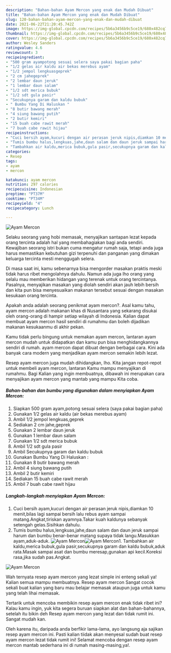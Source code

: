 ```yaml
---
description: "Bahan-bahan Ayam Mercon yang enak dan Mudah Dibuat"
title: "Bahan-bahan Ayam Mercon yang enak dan Mudah Dibuat"
slug: 120-bahan-bahan-ayam-mercon-yang-enak-dan-mudah-dibuat
date: 2021-06-22T21:20:45.742Z
image: https://img-global.cpcdn.com/recipes/5b6a3456b9c5ce19/680x482cq70/ayam-mercon-foto-resep-utama.jpg
thumbnail: https://img-global.cpcdn.com/recipes/5b6a3456b9c5ce19/680x482cq70/ayam-mercon-foto-resep-utama.jpg
cover: https://img-global.cpcdn.com/recipes/5b6a3456b9c5ce19/680x482cq70/ayam-mercon-foto-resep-utama.jpg
author: Wesley Sanders
ratingvalue: 4.6
reviewcount: 3
recipeingredient:
- "500 gram ayampotong sesuai selera saya pakai bagian paha"
- "1/2 gelas air kaldu air bekas merebus ayam"
- "1/2 jempol lengkuasgeprek"
- "2 cm jahegeprek"
- "2 lembar daun jeruk"
- "1 lembar daun salam"
- "1/2 sdt merica bubuk"
- "1/2 sdt gula pasir"
- "Secukupnya garam dan kaldu bubuk"
- " Bumbu Yang Di Haluskan "
- "8 butir bawang merah"
- "4 siung bawang putih"
- "2 butir kemiri"
- "15 buah cabe rawit merah"
- "7 buah cabe rawit hijau"
recipeinstructions:
- "Cuci bersih ayam,kucuri dengan air perasan jeruk nipis,diamkan 10 menit,bilas lagi sampai bersih lalu rebus ayam sampai matang.Angkat,tiriskan ayamnya.Takar kuah kaldunya sebanyak setengah gelas.Sisihkan dahulu."
- "Tumis bumbu halus,lengkuas,jahe,daun salam dan daun jeruk sampai harum dan bumbu benar-benar matang supaya tidak langu.Masukkan ayam,aduk-aduk."
- "Tambahkan air kaldu,merica bubuk,gula pasir,secukupnya garam dan kaldu bubuk,aduk rata.Masak sampai asat dan bumbu meresap,gunakan api kecil.Koreksi rasa,jika sudah pas.Angkat."
categories:
- Resep
tags:
- ayam
- mercon

katakunci: ayam mercon 
nutrition: 297 calories
recipecuisine: Indonesian
preptime: "PT37M"
cooktime: "PT34M"
recipeyield: "4"
recipecategory: Lunch

---
```



![Ayam Mercon](https://img-global.cpcdn.com/recipes/5b6a3456b9c5ce19/680x482cq70/ayam-mercon-foto-resep-utama.jpg)

Selaku seorang yang hobi memasak, menyajikan santapan lezat kepada orang tercinta adalah hal yang membahagiakan bagi anda sendiri. Kewajiban seorang istri bukan cuma mengatur rumah saja, tetapi anda juga harus memastikan kebutuhan gizi terpenuhi dan panganan yang dimakan keluarga tercinta mesti menggugah selera.

Di masa  saat ini, kamu sebenarnya bisa mengorder masakan praktis meski tidak harus ribet mengolahnya dahulu. Namun ada juga lho orang yang selalu mau memberikan hidangan yang terenak untuk orang tercintanya. Pasalnya, menyajikan masakan yang diolah sendiri akan jauh lebih bersih dan kita pun bisa menyesuaikan makanan tersebut sesuai dengan masakan kesukaan orang tercinta. 



Apakah anda adalah seorang penikmat ayam mercon?. Asal kamu tahu, ayam mercon adalah makanan khas di Nusantara yang sekarang disukai oleh orang-orang di hampir setiap wilayah di Indonesia. Kalian dapat membuat ayam mercon hasil sendiri di rumahmu dan boleh dijadikan makanan kesukaanmu di akhir pekan.

Kamu tidak perlu bingung untuk memakan ayam mercon, lantaran ayam mercon mudah untuk didapatkan dan kamu pun bisa menghidangkannya sendiri di rumah. ayam mercon dapat dibuat dengan berbagai cara. Kini ada banyak cara modern yang menjadikan ayam mercon semakin lebih lezat.

Resep ayam mercon juga mudah dihidangkan, lho. Kita jangan repot-repot untuk membeli ayam mercon, lantaran Kamu mampu menyajikan di rumahmu. Bagi Kalian yang ingin membuatnya, dibawah ini merupakan cara menyajikan ayam mercon yang mantab yang mampu Kita coba.

<!--inarticleads1-->

##### Bahan-bahan dan bumbu yang digunakan dalam menyiapkan Ayam Mercon:

1. Siapkan 500 gram ayam,potong sesuai selera (saya pakai bagian paha)
1. Gunakan 1/2 gelas air kaldu (air bekas merebus ayam)
1. Ambil 1/2 jempol lengkuas,geprek
1. Sediakan 2 cm jahe,geprek
1. Gunakan 2 lembar daun jeruk
1. Gunakan 1 lembar daun salam
1. Gunakan 1/2 sdt merica bubuk
1. Ambil 1/2 sdt gula pasir
1. Ambil Secukupnya garam dan kaldu bubuk
1. Gunakan  Bumbu Yang Di Haluskan :
1. Gunakan 8 butir bawang merah
1. Ambil 4 siung bawang putih
1. Ambil 2 butir kemiri
1. Sediakan 15 buah cabe rawit merah
1. Ambil 7 buah cabe rawit hijau




<!--inarticleads2-->

##### Langkah-langkah menyiapkan Ayam Mercon:

1. Cuci bersih ayam,kucuri dengan air perasan jeruk nipis,diamkan 10 menit,bilas lagi sampai bersih lalu rebus ayam sampai matang.Angkat,tiriskan ayamnya.Takar kuah kaldunya sebanyak setengah gelas.Sisihkan dahulu.
1. Tumis bumbu halus,lengkuas,jahe,daun salam dan daun jeruk sampai harum dan bumbu benar-benar matang supaya tidak langu.Masukkan ayam,aduk-aduk.
<img src="//assets-global.cpcdn.com/assets/icons/button_play-2c75c40dde080a61004c1f40b05d8f140eaff45d7e9e6481dc71c63d2e7c4909.png" alt="Ayam Mercon"><img src="//assets-global.cpcdn.com/assets/icons/button_play-2c75c40dde080a61004c1f40b05d8f140eaff45d7e9e6481dc71c63d2e7c4909.png" alt="Ayam Mercon">1. Tambahkan air kaldu,merica bubuk,gula pasir,secukupnya garam dan kaldu bubuk,aduk rata.Masak sampai asat dan bumbu meresap,gunakan api kecil.Koreksi rasa,jika sudah pas.Angkat.
<img src="//assets-global.cpcdn.com/assets/icons/button_play-2c75c40dde080a61004c1f40b05d8f140eaff45d7e9e6481dc71c63d2e7c4909.png" alt="Ayam Mercon">



Wah ternyata resep ayam mercon yang lezat simple ini enteng sekali ya! Kalian semua mampu membuatnya. Resep ayam mercon Sangat cocok sekali buat kalian yang baru mau belajar memasak ataupun juga untuk kamu yang telah lihai memasak.

Tertarik untuk mencoba membikin resep ayam mercon enak tidak ribet ini? Kalau kamu ingin, yuk kita segera buruan siapkan alat dan bahan-bahannya, setelah itu bikin deh Resep ayam mercon yang lezat dan tidak rumit ini. Sangat mudah kan. 

Oleh karena itu, daripada anda berfikir lama-lama, ayo langsung aja sajikan resep ayam mercon ini. Pasti kalian tiidak akan menyesal sudah buat resep ayam mercon lezat tidak rumit ini! Selamat mencoba dengan resep ayam mercon mantab sederhana ini di rumah masing-masing,ya!.

